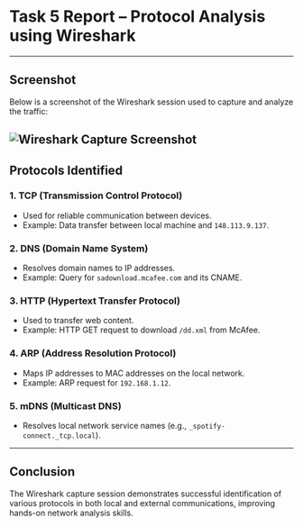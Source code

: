 # Task 5 Report – Protocol Analysis using Wireshark

---

##  Screenshot

Below is a screenshot of the Wireshark session used to capture and analyze the traffic:

![Wireshark Capture Screenshot](screenshots/wireshark_capture.png)
---

##  Protocols Identified

### 1. TCP (Transmission Control Protocol)
- Used for reliable communication between devices.
- Example: Data transfer between local machine and `148.113.9.137`.

### 2. DNS (Domain Name System)
- Resolves domain names to IP addresses.
- Example: Query for `sadownload.mcafee.com` and its CNAME.

### 3. HTTP (Hypertext Transfer Protocol)
- Used to transfer web content.
- Example: HTTP GET request to download `/dd.xml` from McAfee.

### 4. ARP (Address Resolution Protocol)
- Maps IP addresses to MAC addresses on the local network.
- Example: ARP request for `192.168.1.12`.

### 5. mDNS (Multicast DNS)
- Resolves local network service names (e.g., `_spotify-connect._tcp.local`).

---


##  Conclusion
The Wireshark capture session demonstrates successful identification of various protocols in both local and external communications, improving hands-on network analysis skills.
